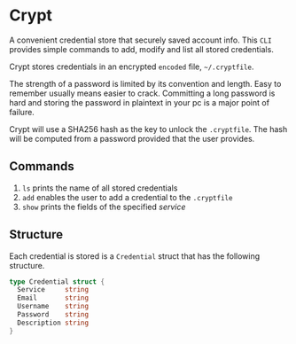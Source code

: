 # Crypt
A convenient credential store that securely saved account info.
This `CLI` provides simple commands to add, modify and list all stored credentials.

Crypt stores credentials in an encrypted `encoded` file, `~/.cryptfile`.

The strength of a password is limited by its convention and length.
Easy to remember usually means easier to crack. Committing a long password is hard
and storing the password in plaintext in your pc is a major point of failure.

Crypt will use a SHA256 hash as the key to unlock the `.cryptfile`.
The hash will be computed from a password provided that the user provides.

## Commands
1. `ls` prints the name of all stored credentials
1. `add` enables the user to add a credential to the `.cryptfile`
3. `show` prints the fields of the specified *service*

## Structure
Each credential is stored is a `Credential` struct that has the following structure.

```go
type Credential struct {
  Service     string            
  Email       string            
  Username    string            
  Password    string            
  Description string            
}
```
